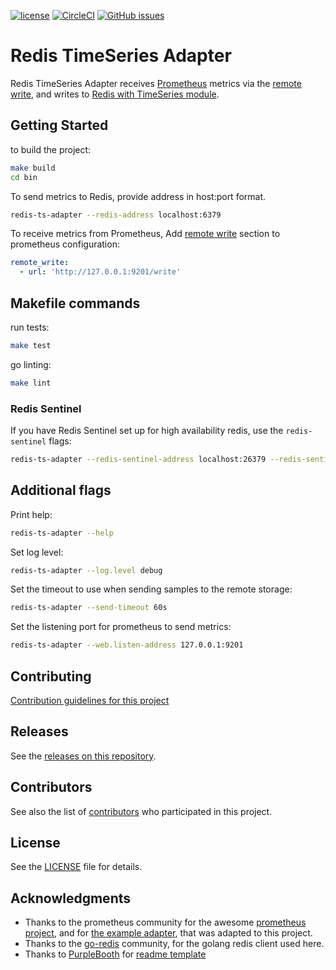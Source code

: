 [![license](https://img.shields.io/github/license/RedisTimeSeries/redis-ts-adapter.svg)](https://github.com/RedisTimeSeries/redis-ts-adapter)
[![CircleCI](https://circleci.com/gh/RedisTimeSeries/redis-ts-adapter/tree/master.svg?style=svg&circle-token=508830e660830ee06491b3e566337b6ce50c3355)](https://circleci.com/gh/RedisTimeSeries/redis-ts-adapter/tree/master)
[![GitHub issues](https://img.shields.io/github/release/RedisTimeSeries/redis-ts-adapter.svg)](https://github.com/RedisTimeSeries/redis-ts-adapter/releases/latest)

# Redis TimeSeries Adapter
Redis TimeSeries Adapter receives [Prometheus][prometheus] metrics via the 
[remote write][prometheus_remote_write], 
and writes to [Redis with TimeSeries module][redis_time_series].

## Getting Started
to build the project:
```bash
make build
cd bin
```

To send metrics to Redis, provide address in host:port format. 
```bash
redis-ts-adapter --redis-address localhost:6379
```

To receive metrics from Prometheus, Add [remote write][prometheus_remote_write_config] 
section to prometheus configuration:
```yaml
remote_write:
  - url: 'http://127.0.0.1:9201/write'
```  

## Makefile commands
run tests:
```bash
make test
```
go linting:
```bash
make lint
```
### Redis Sentinel
If you have Redis Sentinel set up for high availability redis, use the `redis-sentinel` flags:
```bash
redis-ts-adapter --redis-sentinel-address localhost:26379 --redis-sentinel-master mydb
```

## Additional flags

Print help:
```bash
redis-ts-adapter --help
```

Set log level:
```bash
redis-ts-adapter --log.level debug
```

Set the timeout to use when sending samples to the remote storage:
```bash
redis-ts-adapter --send-timeout 60s
```
Set the listening port for prometheus to send metrics: 
```bash
redis-ts-adapter --web.listen-address 127.0.0.1:9201
```

## Contributing
[Contribution guidelines for this project](CONTRIBUTING.md)

## Releases
See the [releases on this repository](https://github.com/RedisLabs/redis-ts-adapter/releases).

## Contributors
See also the list of [contributors](https://github.com/RedisLabs/redis-ts-adapter/contributors) who participated in this project.

## License

See the [LICENSE](LICENSE) file for details.

## Acknowledgments

* Thanks to the prometheus community for the awesome [prometheus project][prometheus], and for [the example adapter](https://github.com/prometheus/prometheus/tree/master/documentation/examples/remote_storage/remote_storage_adapter), that was adapted to this project.
* Thanks to the [go-redis](https://github.com/go-redis/redis) community, for the golang redis client used here.
* Thanks to [PurpleBooth](https://github.com/PurpleBooth) for [readme template](https://gist.github.com/PurpleBooth/109311bb0361f32d87a2)

[prometheus]: https://prometheus.io
[prometheus_remote_write]: https://prometheus.io/docs/prometheus/latest/storage/#remote-storage-integrations
[prometheus_remote_write_config]: https://prometheus.io/docs/prometheus/latest/configuration/configuration/#%3Cremote_write%3E
[redis_time_series]: https://github.com/RedisLabsModules/redis-timeseries
[project_github_url]: https://github.com/RedisLabs/redis-ts-adapter
